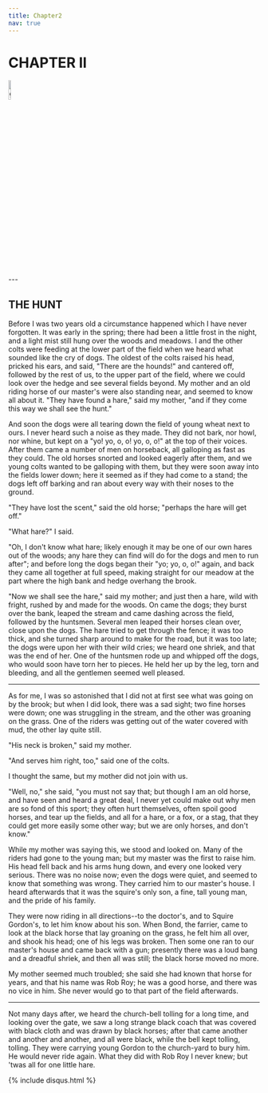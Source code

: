 ```yaml
---
title: Chapter2
nav: true
---
```



# CHAPTER II
<div><img src="{{ "/images/BB1.jpg" | absolute_url }}" alt="github octocat" style="width:10%;" ></div> 
---


## THE HUNT

Before I was two years old a circumstance happened which I have never
forgotten. It was early in the spring; there had been a little frost in
the night, and a light mist still hung over the woods and meadows. I and
the other colts were feeding at the lower part of the field when we
heard what sounded like the cry of dogs. The oldest of the colts raised
his head, pricked his ears, and said, "There are the hounds!" and
cantered off, followed by the rest of us, to the upper part of the
field, where we could look over the hedge and see several fields beyond.
My mother and an old riding horse of our master's were also standing
near, and seemed to know all about it. "They have found a hare," said my
mother, "and if they come this way we shall see the hunt."

And soon the dogs were all tearing down the field of young wheat next to
ours. I never heard such a noise as they made. They did not bark, nor
howl, nor whine, but kept on a "yo! yo, o, o! yo, o, o!" at the top of
their voices. After them came a number of men on horseback, all
galloping as fast as they could. The old horses snorted and looked
eagerly after them, and we young colts wanted to be galloping with them,
but they were soon away into the fields lower down; here it seemed as if
they had come to a stand; the dogs left off barking and ran about every
way with their noses to the ground.

"They have lost the scent," said the old horse; "perhaps the hare will
get off."

"What hare?" I said.

"Oh, I don't know what hare; likely enough it may be one of our own
hares out of the woods; any hare they can find will do for the dogs and
men to run after"; and before long the dogs began their "yo; yo, o, o!"
again, and back they came all together at full speed, making straight
for our meadow at the part where the high bank and hedge overhang the
brook.

"Now we shall see the hare," said my mother; and just then a hare, wild
with fright, rushed by and made for the woods. On came the dogs; they
burst over the bank, leaped the stream and came dashing across the
field, followed by the huntsmen. Several men leaped their horses clean
over, close upon the dogs. The hare tried to get through the fence; it
was too thick, and she turned sharp around to make for the road, but it
was too late; the dogs were upon her with their wild cries; we heard
one shriek, and that was the end of her. One of the huntsmen rode up and
whipped off the dogs, who would soon have torn her to pieces. He held
her up by the leg, torn and bleeding, and all the gentlemen seemed well
pleased.


---


As for me, I was so astonished that I did not at first see what was
going on by the brook; but when I did look, there was a sad sight; two
fine horses were down; one was struggling in the stream, and the other
was groaning on the grass. One of the riders was getting out of the
water covered with mud, the other lay quite still.

"His neck is broken," said my mother.

"And serves him right, too," said one of the colts.

I thought the same, but my mother did not join with us.

"Well, no," she said, "you must not say that; but though I am an old
horse, and have seen and heard a great deal, I never yet could make out
why men are so fond of this sport; they often hurt themselves, often
spoil good horses, and tear up the fields, and all for a hare, or a fox,
or a stag, that they could get more easily some other way; but we are
only horses, and don't know."

While my mother was saying this, we stood and looked on. Many of the
riders had gone to the young man; but my master was the first to raise
him. His head fell back and his arms hung down, and every one looked
very serious. There was no noise now; even the dogs were quiet, and
seemed to know that something was wrong. They carried him to our
master's house. I heard afterwards that it was the squire's only son, a
fine, tall young man, and the pride of his family.

They were now riding in all directions--to the doctor's, and to Squire
Gordon's, to let him know about his son. When Bond, the farrier, came to
look at the black horse that lay groaning on the grass, he felt him all
over, and shook his head; one of his legs was broken. Then some one ran
to our master's house and came back with a gun; presently there was a
loud bang and a dreadful shriek, and then all was still; the black horse
moved no more.

My mother seemed much troubled; she said she had known that horse for
years, and that his name was Rob Roy; he was a good horse, and there was
no vice in him. She never would go to that part of the field afterwards.


---


Not many days after, we heard the church-bell tolling for a long time,
and looking over the gate, we saw a long strange black coach that was
covered with black cloth and was drawn by black horses; after that came
another and another and another, and all were black, while the bell kept
tolling, tolling. They were carrying young Gordon to the church-yard to
bury him. He would never ride again. What they did with Rob Roy I never
knew; but 'twas all for one little hare.

{% include disqus.html %}
